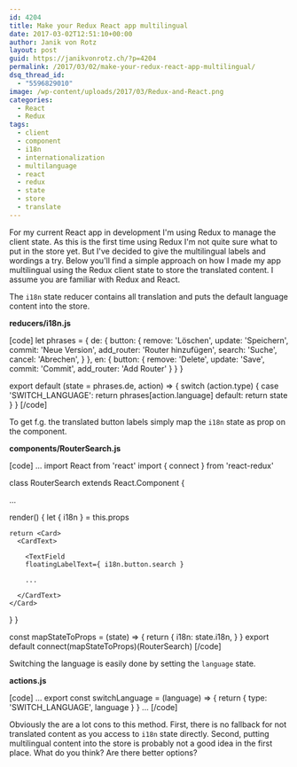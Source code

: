 ```yaml
---
id: 4204
title: Make your Redux React app multilingual
date: 2017-03-02T12:51:10+00:00
author: Janik von Rotz
layout: post
guid: https://janikvonrotz.ch/?p=4204
permalink: /2017/03/02/make-your-redux-react-app-multilingual/
dsq_thread_id:
  - "5596829010"
image: /wp-content/uploads/2017/03/Redux-and-React.png
categories:
  - React
  - Redux
tags:
  - client
  - component
  - i18n
  - internationalization
  - multilanguage
  - react
  - redux
  - state
  - store
  - translate
---
```

For my current React app in development I'm using Redux to manage the client state. As this is the first time using Redux I'm not quite sure what to put in the store yet. But I've decided to give the multilingual labels and wordings a try. Below you'll find a simple approach on how I made my app multilingual using the Redux client state to store the translated content. I assume you are familiar with Redux and React.
<!--more-->
The `i18n` state reducer contains all translation and puts the default language content into the store.

**reducers/i18n.js**

[code]
let phrases = {
  de: {
    button: {
      remove: 'Löschen',
      update: 'Speichern',
      commit: 'Neue Version',
      add_router: 'Router hinzufügen',
      search: 'Suche',
      cancel: 'Abrechen',
    }
  },
  en: {
    button: {
      remove: 'Delete',
      update: 'Save',
      commit: 'Commit',
      add_router: 'Add Router'
    }
  }
}

export default (state = phrases.de, action) => {
  switch (action.type) {
    case 'SWITCH_LANGUAGE':
      return phrases[action.language]
    default:
      return state
  }
}
[/code]

To get f.g. the translated button labels simply map the `i18n` state as prop on the component.

**components/RouterSearch.js**

[code]
...
import React from 'react'
import { connect } from 'react-redux'

class RouterSearch extends React.Component {

  ...

  render() {
    let { i18n } = this.props

    return <Card>
      <CardText>

        <TextField
        floatingLabelText={ i18n.button.search }

        ...

      </CardText>
    </Card>
  }
}

const mapStateToProps = (state) => {
  return {
    i18n: state.i18n,
  }
}
export default connect(mapStateToProps)(RouterSearch)
[/code]

Switching the language is easily done by setting the `language` state.

**actions.js**

[code]
...
export const switchLanguage = (language) => {
  return {
    type: 'SWITCH_LANGUAGE',
    language
  }
}
...
[/code]

Obviously the are a lot cons to this method. First, there is no fallback for not translated content as you access to `i18n` state directly. Second, putting multilingual content into the store is probably not a good idea in the first place. What do you think? Are there better options?